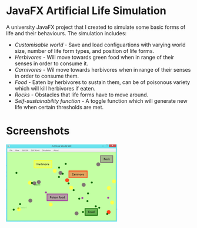# JavaFX Artificial Life Simulation

A university JavaFX project that I created to simulate some basic forms of life and their behaviours.
The simulation includes:

- *Customisable world* - Save and load  configuartions with varying world size, number of life form types, and position of life forms.
- *Herbivores* - Will move towards green food when in range of their senses in order to consume it.
- *Carnivores* - Wil move towards herbivores when in range of their senses in order to consume them.
- *Food* - Eaten by herbivores to sustain them, can be of poisonous variety which will kill herbivores if eaten.
- *Rocks* - Obstacles that life forms have to move around.
- *Self-sustainability function* - A toggle function which will generate new life when certain thresholds are met.


# Screenshots

<img src="/screenshots/simulation.PNG" width="60%">
